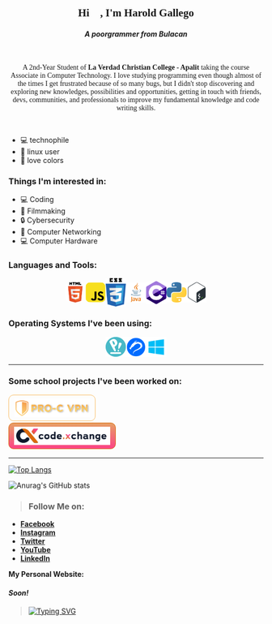 
<h2 align="center" style="font-family: Ubuntu">Hi 👋, I'm Harold Gallego</h2>
<h4 align="center"><em>A poorgrammer from Bulacan</em></h4>
<br>

<p align="center" style="font-family: Ubuntu">A 2nd-Year Student of <strong>La Verdad Christian College - Apalit</strong> taking the course Associate in Computer Technology. I love studying programming even though almost of the times I get frustrated because of so many bugs, but I didn't stop discovering and exploring new knowledges, possibilities and opportunities, getting in touch with friends, devs, communities, and professionals to improve my fundamental knowledge and code writing skills.</p>
<br>

- :computer: technophile
- :penguin: linux user
- :art: love colors

### **Things I'm interested in:**
- :computer: Coding
- :movie_camera: Filmmaking
- :lock: Cybersecurity
- :signal_strength: Computer Networking
- :computer: Computer Hardware

### **Languages and Tools:**
<div style="display: flex; justify-content: center; align-items: center; flex-wrap: wrap;">
<img src="./img/html5-logo.png" alt="html5" style="width: 40px; border-radius: 10px;">
<img src="./img/js-logo.png" alt="javascript" style="width: 40px; border-radius: 10px">
<img src="./img/css-logo.png" alt="css3" style="width: 40px">
<img src="./img/java-logo.png" alt="java" style="width: 40px">
<img src="./img/csharp-logo.png" alt="csharp" style="width: 40px">
<img src="./img/python-logo.png" alt="python" style="width: 40px">
<img src="./img/bash-logo.png" alt="bash" style="width: 40px">
</div>


### **Operating Systems I've been using:** 
<div style="display: flex; justify-content: center; align-items: center; flex-wrap: wrap;">

<img src="./img/pop-os-logo.png" alt="popos" style="width: 40px">
<img src="./img/kali-logo.png" alt="kali-linux" style="width: 40px">
<img src="./img/windows-logo.png" alt="windows" style="width: 40px">
</div>

<hr>

### **Some school projects I've been worked on:**
<a href="https://lvcc-act2-pro-cvpn.netlify.app" target="_blank"><img src="https://raw.githubusercontent.com/halourd/lvcc-grp4-pro_cvpn/main/images/logos/logo-ls.png"   style="width: 150px; border: 1px solid #f9bd68; padding: 7px 10px; border-radius: 10px;"></a>
<br>
<a href="https://lvcc-act2-code-xchange-rwd.netlify.app/index.html" target="_blank"><img src="https://raw.githubusercontent.com/halourd/code-xchange-rwd/main/images/logos/logo-landscape-transparent.png" style="width: 190px; border: 1px solid #d8670b; padding: 7px 10px; border-radius: 10px; background: rgb(231,160,101);
background: linear-gradient(180deg, rgba(231,160,101,1) 0%, rgba(251,67,134,1) 100%);"></a>
<hr>
<!-- //background: linear-gradient(90deg, #4b6cb7 0%, #182848 100%); -->

[![Top Langs](https://github-readme-stats.vercel.app/api/top-langs/?username=halourd&theme=vue-dark)](https://github.com/anuraghazra/github-readme-stats)

![Anurag's GitHub stats](https://github-readme-stats.vercel.app/api?username=halourd&show_icons=true&theme=vue-dark)

> ### **Follow Me on:**
- [**Facebook**](https://facebook.com/h01000111)
- [**Instagram**](https://instagram.com/halord.jpg)
- [**Twitter**](https://twitter.com/HarordG)
- [**YouTube**](https://youtube.com/channel/UCj9Ft2taDzOzTzDO02DWS6Q)
- [**LinkedIn**](https://linkedin.com/in/haroldgallego2018)

**My Personal Website:**
#### *Soon!*

> [![Typing SVG](https://readme-typing-svg.herokuapp.com?color=%2320D552&center=true&vCenter=true&multiline=true&height=100&lines=%22Dont+be+a+programmer..;%E2%80%8E%E2%80%8E%E2%80%8E...%E2%80%8Ebe+a+problem+solver%22;-+J+O+M+A)](https://git.io/typing-svg)
